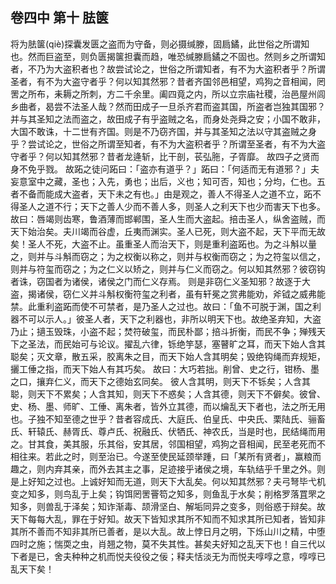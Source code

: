 ## 卷四中 第十 胠箧

将为胠箧(qiè)探囊发匮之盗而为守备，则必摄缄滕，固扃鐍，此世俗之所谓知也。然而巨盗至，则负匮揭箧担囊而趋，唯恐缄滕扃鐍之不固也。然则乡之所谓知者，不乃为大盗积者也？故尝试论之，世俗之所谓知者，有不为大盗积者乎？所谓圣者，有不为大盗守者乎？何以知其然邪？昔者齐国邻邑相望，鸡狗之音相闻，罔罟之所布，耒耨之所刺，方二千余里。阖四竟之内，所以立宗庙社稷，治邑屋州闾乡曲者，曷尝不法圣人哉？然而田成子一旦杀齐君而盗其国，所盗者岂独其国邪？并与其圣知之法而盗之，故田成子有乎盗贼之名，而身处尧舜之安；小国不敢非，大国不敢诛，十二世有齐国。则是不乃窃齐国，并与其圣知之法以守其盗贼之身乎？尝试论之，世俗之所谓至知者，有不为大盗积者乎？所谓至圣者，有不为大盗守者乎？何以知其然邪？昔者龙逄斩，比干剖，苌弘胣，子胥靡。 故四子之贤而身不免乎戮。 故跖之徒问跖曰：「盗亦有道乎？」跖曰：「何适而无有道邪？」夫妄意室中之藏，圣也；入先，勇也；出后，义也；知可否，知也；分均，仁也。五者不备而能成大盗者，天下未之有也。」由是观之，善人不得圣人之道不立，跖不得圣人之道不行；天下之善人少而不善人多，则圣人之利天下也少而害天下也多。 故曰：唇竭则齿寒，鲁酒薄而邯郸围，圣人生而大盗起。掊击圣人，纵舍盗贼，而天下始治矣。夫川竭而谷虚，丘夷而渊实。圣人已死，则大盗不起，天下平而无故矣！圣人不死，大盗不止。虽重圣人而治天下，则是重利盗跖也。为之斗斛以量之，则并与斗斛而窃之；为之权衡以称之，则并与权衡而窃之；为之符玺以信之，则并与符玺而窃之；为之仁义以矫之，则并与仁义而窃之。何以知其然邪？彼窃钩者诛，窃国者为诸侯，诸侯之门而仁义存焉。 则是非窃仁义圣知邪？故逐于大盗，揭诸侯，窃仁义并斗斛权衡符玺之利者，虽有轩冕之赏弗能劝，斧钺之威弗能禁。此重利盗跖而使不可禁者，是乃圣人之过也。故曰：「鱼不可脱于渊，国之利器不可以示人。」彼圣人者，天下之利器也，非所以明天下也。故绝圣弃知，大盗乃止；擿玉毁珠，小盗不起；焚符破玺，而民朴鄙；掊斗折衡，而民不争；殚残天下之圣法，而民始可与论议。擢乱六律，铄绝竽瑟，塞瞽旷之耳，而天下始人含其聪矣；灭文章，散五采，胶离朱之目，而天下始人含其明矣；毁绝钩绳而弃规矩，攦工倕之指，而天下始人有其巧矣。 故曰：大巧若拙。削曾、史之行，钳杨、墨之口，攘弃仁义，而天下之德始玄同矣。 彼人含其明，则天下不铄矣；人含其聪，则天下不累矣；人含其知，则天下不惑矣；人含其德，则天下不僻矣。彼曾、史、杨、墨、师旷、工倕、离朱者，皆外立其德，而以爚乱天下者也，法之所无用也。子独不知至德之世乎？昔者容成氏、大庭氏、伯皇氏、中央氏、栗陆氏、骊畜氏、轩辕氏、赫胥氏、尊卢氏、祝融氏、伏牺氏、神农氏，当是时也，民结绳而用之。甘其食，美其服，乐其俗，安其居，邻国相望，鸡狗之音相闻，民至老死而不相往来。若此之时，则至治已。今遂至使民延颈举踵，曰「某所有贤者」，赢粮而趣之，则内弃其亲，而外去其主之事，足迹接乎诸侯之境，车轨结乎千里之外。则是上好知之过也。上诚好知而无道，则天下大乱矣。何以知其然邪？夫弓弩毕弋机变之知多，则鸟乱于上矣；钩饵罔罟罾笱之知多，则鱼乱于水矣；削格罗落罝罘之知多，则兽乱于泽矣；知诈渐毒、颉滑坚白、解垢同异之变多，则俗惑于辩矣。故天下每每大乱，罪在于好知。故天下皆知求其所不知而不知求其所已知者，皆知非其所不善而不知非其所已善者，是以大乱。故上悖日月之明，下烁山川之精，中堕四时之施；惴耎之虫，肖翘之物，莫不失其性。甚矣夫好知之乱天下也！自三代以下者是已，舍夫种种之机而悦夫役役之佞；释夫恬淡无为而悦夫啍啍之意，啍啍已乱天下矣！